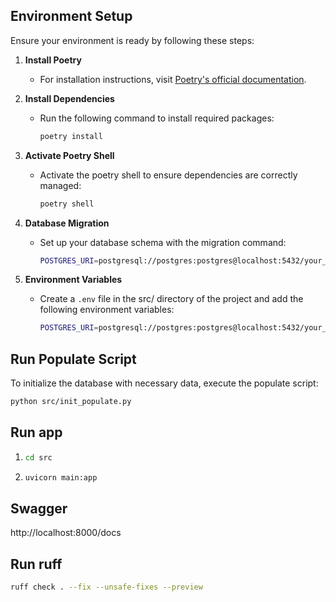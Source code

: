 ## Environment Setup

Ensure your environment is ready by following these steps:

1. **Install Poetry**
   - For installation instructions, visit [Poetry's official documentation](https://python-poetry.org/docs/#installation).

2. **Install Dependencies**
   - Run the following command to install required packages:
     ```bash
     poetry install
     ```

3. **Activate Poetry Shell**
   - Activate the poetry shell to ensure dependencies are correctly managed:
     ```bash
     poetry shell
     ```

4. **Database Migration**
   - Set up your database schema with the migration command:
     ```bash
     POSTGRES_URI=postgresql://postgres:postgres@localhost:5432/your_database alembic upgrade head
     ```

5. **Environment Variables**
   - Create a `.env` file in the src/ directory of the project and add the following environment variables:
     ```bash
     POSTGRES_URI=postgresql://postgres:postgres@localhost:5432/your_database
     ```

## Run Populate Script

To initialize the database with necessary data, execute the populate script:

```bash
python src/init_populate.py
```

## Run app
1. ```bash
   cd src
    ```
2. ```bash
   uvicorn main:app
    ```

## Swagger
http://localhost:8000/docs

## Run ruff
```bash
ruff check . --fix --unsafe-fixes --preview
```